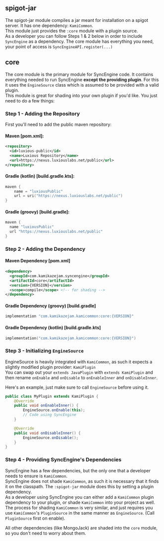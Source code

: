 ## spigot-jar
The spigot-jar module compiles a jar meant for installation on a spigot server. It has one dependency: `KamiCommon`.  
This module just provides the `:core` module with a plugin source.  
As a developer you can follow Steps 1 & 2 below in order to include `SyncEngine` as a dependency. The core module has everything you need, your point of access is `SyncEngineAPI.register(...)`

## core
The core module is the primary module for SyncEngine code. It contains everything needed to run SyncEngine **except the providing plugin**. For this it uses the `EngineSource` class which is assumed to be provided with a valid plugin.  
This module is great for shading into your own plugin if you'd like. You just need to do a few things:

### Step 1 - Adding the Repository
First you'll need to add the public maven repository:
#### Maven [pom.xml]:
```xml
<repository>
  <id>luxious-public</id>
  <name>Luxious Repository</name>
  <url>https://nexus.luxiouslabs.net/public</url>
</repository>
```
#### Gradle (kotlin) [build.gradle.kts]:
```kotlin
maven {
    name = "luxiousPublic"
    url = uri("https://nexus.luxiouslabs.net/public")
}
```
#### Gradle (groovy) [build.gradle]:
```groovy
maven {
  name "luxiousPublic"
  url "https://nexus.luxiouslabs.net/public"
}
```

### Step 2 - Adding the Dependency
#### Maven Dependency [pom.xml]
```xml
<dependency>
  <groupId>com.kamikazejam.syncengine</groupId>
  <artifactId>core</artifactId>
  <version>{VERSION}</version>
  <scope>compile</scope> <!-- for shading -->
</dependency>
```

#### Gradle Dependency (groovy) [build.gradle]
```groovy
implementation "com.kamikazejam.kamicommon:core:{VERSION}"
```

#### Gradle Dependency (kotlin) [build.gradle.kts]
```kotlin
implementation("com.kamikazejam.kamicommon:core:{VERSION}")
```


### Step 3 - Initializing `EngineSource`
EngineSource is heavily integrated with `KamiCommon`, as such it expects a slightly modified plugin provider: `KamiPlugin`  
You can swap out your `extends JavaPlugin` with `extends KamiPlugin` and then rename `onEnable` and `onDisable` to `onEnableInner` and `onDisableInner`.

Here's an example, just make sure to call `EngineSource` before using it.
```java
public class MyPlugin extends KamiPlugin {
    @Override
    public void onEnableInner() {
        EngineSource.onEnable(this);
        // Code using SyncEngine
    }

    @Override
    public void onDisableInner() {
        EngineSource.onDisable();
    }
}
```

### Step 4 - Providing SyncEngine's Dependencies
SyncEngine has a few dependencies, but the only one that a developer needs to ensure is `KamiCommon`.  
SyncEngine does not shade `KamiCommon`, as such it is necessary that it finds it on the classpath. The `:spigot-jar` module does this by setting a plugin dependency.  
As a developer using SyncEngine you can either add a `KamiCommon` plugin dependency to your plugin, or shade `KamiCommon` into your project as well.  
The process for shading `KamiCommon` is very similar, and just requires you use `KamiCommon`'s `PluginSource` in the same manner as `EngineSource`. (Call `PluginSource` first on enable).  

All other dependencies (like MongoJack) are shaded into the `core` module, so you don't need to worry about them.



